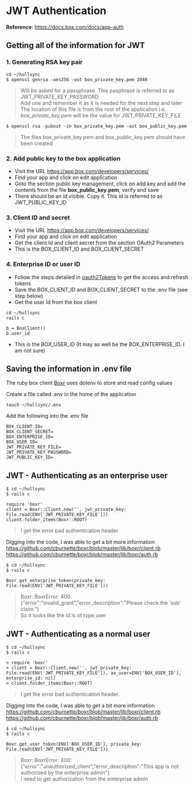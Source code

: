 # JWT Authentication
__Reference__: https://docs.box.com/docs/app-auth

## Getting all of the information for JWT

### 1. Generating RSA key pair
```
cd ~/hullsync
$ openssl genrsa -aes256 -out box_private_key.pem 2048
```
> WIll be asked for a passphrase. This pasphrase is referred to as JWT_PRIVATE_KEY_PASSWORD      
> Add one and remember it as it is needed for the next step and later     
> The location of this file is from the root of the application i.e. _box_private_key.pem_ will be the value for JWT_PRIVATE_KEY_FILE
```
$ openssl rsa -pubout -in box_private_key.pem -out box_public_key.pem
```
> The files box_private_key.pem and box_public_key.pem should have been created

### 2. Add public key to the box application
* Visit the URL https://app.box.com/developers/services/ 
* Find your app and click on edit application
* Goto the section public key management, click on add key and add the contents from the file __box_public_key.pem__, verify and save
* There should be an id visible. Copy it. This id is referred to as JWT_PUBLIC_KEY_ID

### 3. Client ID and secret 
* Visit the URL https://app.box.com/developers/services/ 
* Find your app and click on edit application
* Get the client Id and client secret from the section OAuth2 Parameters
* This is the BOX_CLIENT_ID and BOX_CLIENT_SECRET

### 4. Enterprise ID or user ID    
* Follow the steps detailed in [oauth2Tokens](https://github.com/uohull/hullsync/blob/master/doc/oauth2Tokens.md) to get the access and refresh tokens
* Save the BOX_CLIENT_ID and BOX_CLIENT_SECRET to the .env file (see step below)
* Get the user Id from the box client
```
cd ~/hullsync
rails c
```
```
b = BoxClient()
b.user_id
```
* This is the BOX_USER_ID (It may as well be the BOX_ENTERPRISE_ID. I am not sure)

## Saving the information in .env file
The ruby box client [Boxr](https://github.com/cburnette/boxr) uses dotenv to store and read config values

Create a file called .env in the home of the application
```
touch ~/hullsync/.env
```
Add the following into the .env file
```
BOX_CLIENT_ID=
BOX_CLIENT_SECRET=
BOX_ENTERPRISE_ID=
BOX_USER_ID=
JWT_PRIVATE_KEY_FILE=
JWT_PRIVATE_KEY_PASSWORD=
JWT_PUBLIC_KEY_ID=
```
## JWT - Authenticating as an enterprise user
```
$ cd ~/hullsync
$ rails c
```
```
require 'boxr'
client = Boxr::Client.new('', jwt_private_key: File.read(ENV['JWT_PRIVATE_KEY_FILE']))
client.folder_items(Boxr::ROOT)
```
> I get the error bad authentication header.

Digging into the code, I was able to get a bit more information     
https://github.com/cburnette/boxr/blob/master/lib/boxr/client.rb    
https://github.com/cburnette/boxr/blob/master/lib/boxr/auth.rb
```
$ cd ~/hullsync
$ rails c
```
```
Boxr.get_enterprise_token(private_key: File.read(ENV['JWT_PRIVATE_KEY_FILE']))
```
> Boxr::BoxrError: 400: {"error":"invalid_grant","error_description":"Please check the 'sub' claim."}    
> So it looks like the id is of type user

## JWT - Authenticating as a normal user
```
$ cd ~/hullsync
$ rails c
```
```
> require 'boxr'
> client = Boxr::Client.new('', jwt_private_key: File.read(ENV['JWT_PRIVATE_KEY_FILE']), as_user=ENV['BOX_USER_ID'], enterprise_id: nil)
> client.folder_items(Boxr::ROOT)
```
> I get the error bad authentication header.

Digging into the code, I was able to get a bit more information    
https://github.com/cburnette/boxr/blob/master/lib/boxr/client.rb    
https://github.com/cburnette/boxr/blob/master/lib/boxr/auth.rb
```
$ cd ~/hullsync
$ rails c
```
```
Boxr.get_user_token(ENV['BOX_USER_ID'], private_key: File.read(ENV['JWT_PRIVATE_KEY_FILE']))
```
> Boxr::BoxrError: 400: {"error":"unauthorized_client","error_description":"This app is not authorized by the enterprise admin"}    
> I need to get authorization from the enterprise admin
